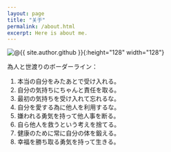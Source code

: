 ```yaml
---
layout: page
title: "关于"
permalink: /about.html
excerpt: Here is about me.
---
```

![@{{ site.author.github }}](https://avatars0.githubusercontent.com/u/29818825){:height="128" width="128"}

為人と世渡りのボーダーライン：

1. 本当の自分をみたあとで受け入れる。
2. 自分の気持ちにちゃんと責任を取る。
3. 最初の気持ちを受け入れて忘れるな。
4. 自分を愛する為に他人を利用するな。
5. 嫌われる勇気を持って他人事を断る。
6. 自ら他人を救うという考えを捨てる。
7. 健康のために常に自分の体を鍛える。
8. 幸福を勝ち取る勇気を持って生きる。
